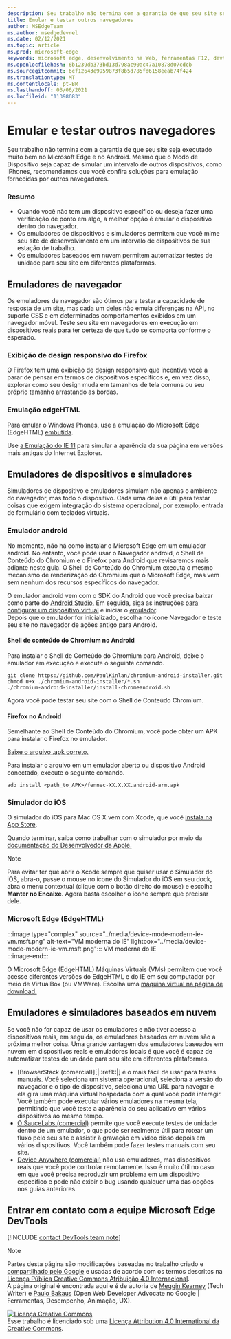```yaml
---
description: Seu trabalho não termina com a garantia de que seu site seja executado muito bem no Microsoft Edge e no Android.  Mesmo que o Modo de Dispositivo seja capaz de simular um intervalo de outros dispositivos, como iPhones, recomendamos que você confira soluções para emulação fornecidas por outros navegadores.
title: Emular e testar outros navegadores
author: MSEdgeTeam
ms.author: msedgedevrel
ms.date: 02/12/2021
ms.topic: article
ms.prod: microsoft-edge
keywords: microsoft edge, desenvolvimento na Web, ferramentas F12, devtools
ms.openlocfilehash: 6b1239db373bd13d798ac90ac47a10878d07cdcb
ms.sourcegitcommit: 6cf12643e9959873f8b5d785fd6158eeab74f424
ms.translationtype: MT
ms.contentlocale: pt-BR
ms.lasthandoff: 03/06/2021
ms.locfileid: "11398683"
---
```

<!-- Copyright Meggin Kearney and Paul Bakaus

   Licensed under the Apache License, Version 2.0 (the "License");
   you may not use this file except in compliance with the License.
   You may obtain a copy of the License at

       https://www.apache.org/licenses/LICENSE-2.0

   Unless required by applicable law or agreed to in writing, software
   distributed under the License is distributed on an "AS IS" BASIS,
   WITHOUT WARRANTIES OR CONDITIONS OF ANY KIND, either express or implied.
   See the License for the specific language governing permissions and
   limitations under the License.  -->

# <a name="emulate-and-test-other-browsers"></a>Emular e testar outros navegadores  

Seu trabalho não termina com a garantia de que seu site seja executado muito bem no Microsoft Edge e no Android.  Mesmo que o Modo de Dispositivo seja capaz de simular um intervalo de outros dispositivos, como iPhones, recomendamos que você confira soluções para emulação fornecidas por outros navegadores.  

### <a name="summary"></a>Resumo  

*   Quando você não tem um dispositivo específico ou deseja fazer uma verificação de ponto em algo, a melhor opção é emular o dispositivo dentro do navegador.  
*   Os emuladores de dispositivos e simuladores permitem que você mime seu site de desenvolvimento em um intervalo de dispositivos de sua estação de trabalho.  
*   Os emuladores baseados em nuvem permitem automatizar testes de unidade para seu site em diferentes plataformas.  

## <a name="browser-emulators"></a>Emuladores de navegador  

Os emuladores de navegador são ótimos para testar a capacidade de resposta de um site, mas cada um deles não emula diferenças na API, no suporte CSS e em determinados comportamentos exibidos em um navegador móvel.  Teste seu site em navegadores em execução em dispositivos reais para ter certeza de que tudo se comporta conforme o esperado.  

### <a name="firefox-responsive-design-view"></a>Exibição de design responsivo do Firefox  

O Firefox tem uma exibição de [design][MDNResponsiveDesignMode] responsivo que incentiva você a parar de pensar em termos de dispositivos específicos e, em vez disso, explorar como seu design muda em tamanhos de tela comuns ou seu próprio tamanho arrastando as bordas.  

### <a name="edgehtml-emulation"></a>Emulação edgeHTML  

Para emular o Windows Phones, use a emulação do Microsoft Edge \(EdgeHTML\) [embutida][DevToolsEdgeHtmlEmulation].  

Use [a Emulação do IE 11][Ie11DevToolsEmulation] para simular a aparência da sua página em versões mais antigas do Internet Explorer.  

## <a name="device-emulators-and-simulators"></a>Emuladores de dispositivos e simuladores  

Simuladores de dispositivo e emuladores simulam não apenas o ambiente do navegador, mas todo o dispositivo.  Cada uma delas é útil para testar coisas que exigem integração do sistema operacional, por exemplo, entrada de formulário com teclados virtuais.  

### <a name="android-emulator"></a>Emulador android  

<!--  
:::image type="complex" source="../media/device-mode-android-emulator-stock-browser.msft.png" alt-text="Stock Browser in Android Emulator" lightbox="../media/device-mode-android-emulator-stock-browser.msft.png":::
   Stock Browser in Android Emulator  
:::image-end:::  
-->  

No momento, não há como instalar o Microsoft Edge em um emulador android.  No entanto, você pode usar o Navegador android, o Shell de Conteúdo do Chromium e o Firefox para Android que revisaremos mais adiante neste guia.  O Shell de Conteúdo do Chromium executa o mesmo mecanismo de renderização do Chromium que o Microsoft Edge, mas vem sem nenhum dos recursos específicos do navegador.  

O emulador android vem com o SDK do Android que você precisa baixar como parte do [Android Studio.][AndroidStudioDownload]  Em seguida, siga as instruções [para configurar um dispositivo virtual][AndroidStudioCreateManageVirtualDevices] e iniciar o [emulador][AndroidStudioRunAppsAndroidEmulator].  
Depois que o emulador for inicializado, escolha no ícone Navegador e teste seu site no navegador de ações antigo para Android.  

#### <a name="chromium-content-shell-on-android"></a>Shell de conteúdo do Chromium no Android  

<!--  
:::image type="complex" source="../media/device-mode-android-avd-contentshell.msft.png" alt-text="Android Emulator Content Shell" lightbox="../media/device-mode-android-avd-contentshell.msft.png":::
   Android Emulator Content Shell  
:::image-end:::  
-->  

Para instalar o Shell de Conteúdo do Chromium para Android, deixe o emulador em execução e execute o seguinte comando.  

```shell
git clone https://github.com/PaulKinlan/chromium-android-installer.git
chmod u+x ./chromium-android-installer/*.sh
./chromium-android-installer/install-chromeandroid.sh
```  

Agora você pode testar seu site com o Shell de Conteúdo Chromium.  

#### <a name="firefox-on-android"></a>Firefox no Android  

<!--  
:::image type="complex" source="../media/device-mode-ff-on-android-emulator.msft.png" alt-text="Firefox Icon on Android Emulator" lightbox="../media/device-mode-ff-on-android-emulator.msft.png":::
   Firefox Icon on Android Emulator  
:::image-end:::  
-->  

Semelhante ao Shell de Conteúdo do Chromium, você pode obter um APK para instalar o Firefox no emulador.  

[Baixe o arquivo .apk correto.][MozillaFirefoxDownload]  

Para instalar o arquivo em um emulador aberto ou dispositivo Android conectado, execute o seguinte comando.  

```shell
adb install <path_to_APK>/fennec-XX.X.XX.android-arm.apk
```  

### <a name="ios-simulator"></a>Simulador do iOS  

O simulador do iOS para Mac OS X vem com Xcode, que você [instala na App Store][MacAppStoreXcode].  

Quando terminar, saiba como trabalhar com o simulador por meio da [documentação do Desenvolvedor da Apple.][AppleSimulatorHelp]  

> [!NOTE]
> Para evitar ter que abrir o Xcode sempre que quiser usar o Simulador do iOS, abra-o, passe o mouse no ícone do Simulador do iOS em seu dock, abra o menu contextual \(clique com o botão direito do mouse\) e escolha **Manter no Encaixe**.  Agora basta escolher o ícone sempre que precisar dele.  

###  <a name="microsoft-edge-edgehtml"></a>Microsoft Edge (EdgeHTML)  

:::image type="complex" source="../media/device-mode-modern-ie-vm.msft.png" alt-text="VM moderna do IE" lightbox="../media/device-mode-modern-ie-vm.msft.png":::
   VM moderna do IE  
:::image-end:::  

O Microsoft Edge \(EdgeHTML\) Máquinas Virtuais \(VMs\) permitem que você acesse diferentes versões do EdgeHTML e do IE em seu computador por meio de VirtualBox \(ou VMWare\).  Escolha uma [máquina virtual na página de download.][MicrosoftDeveloperEdgeVms]  

## <a name="cloud-based-emulators-and-simulators"></a>Emuladores e simuladores baseados em nuvem  

Se você não for capaz de usar os emuladores e não tiver acesso a dispositivos reais, em seguida, os emuladores baseados em nuvem são a próxima melhor coisa.  Uma grande vantagem dos emuladores baseados em nuvem em dispositivos reais e emuladores locais é que você é capaz de automatizar testes de unidade para seu site em diferentes plataformas.  

*   [BrowserStack (comercial)][|::ref1::|] é o mais fácil de usar para testes manuais.  Você seleciona um sistema operacional, seleciona a versão do navegador e o tipo de dispositivo, seleciona uma URL para navegar e ela gira uma máquina virtual hospedada com a qual você pode interagir.  Você também pode executar vários emuladores na mesma tela, permitindo que você teste a aparência do seu aplicativo em vários dispositivos ao mesmo tempo.  
*   [O SauceLabs (comercial)][SauceLabs] permite que você execute testes de unidade dentro de um emulador, o que pode ser realmente útil para rotear um fluxo pelo seu site e assistir à gravação em vídeo disso depois em vários dispositivos.  Você também pode fazer testes manuais com seu site.  
*   [Device Anywhere (comercial)][AppExperience] não usa emuladores, mas dispositivos reais que você pode controlar remotamente.  Isso é muito útil no caso em que você precisa reproduzir um problema em um dispositivo específico e pode não exibir o bug usando qualquer uma das opções nos guias anteriores.  

## <a name="getting-in-touch-with-the-microsoft-edge-devtools-team"></a>Entrar em contato com a equipe Microsoft Edge DevTools  

[!INCLUDE [contact DevTools team note](../includes/contact-devtools-team-note.md)]  

<!-- links -->  

[DevToolsEdgeHtmlEmulation]: /microsoft-edge/devtools-guide/emulation "DevTools (EdgeHTML) - Emulação | Microsoft Docs"  

[Ie11DevToolsEmulation]: /previous-versions/windows/internet-explorer/ie-developer/samples/dn255001(v=vs.85) "Emular navegadores, tamanhos de tela e localizações GPS | Microsoft Docs"  

[MicrosoftDeveloperEdgeVms]: https://developer.microsoft.com/microsoft-edge/tools/vms "Baixar máquinas virtuais"  

[AndroidStudioCreateManageVirtualDevices]: https://developer.android.com/tools/devices/managing-avds.html "Criar e gerenciar dispositivos virtuais | Desenvolvedores Android"  
[AndroidStudioDownload]:  https://developer.android.com/sdk/installing/studio.html "Baixar ferramentas do Android Studio e SDK | Desenvolvedores Android"  
[AndroidStudioRunAppsAndroidEmulator]: https://developer.android.com/tools/devices/emulator.html "Executar aplicativos no | Desenvolvedores Android"  

[AppExperience]: https://www.sigos.com/app-experience/ "Experiência do aplicativo"  
[AppleSimulatorHelp]: https://help.apple.com/simulator/mac/current "Ajuda do Simulador - atual | Apple"  
[BrowserStack]: https://www.browserstack.com/automate "BrowserStack"  
[MacAppStoreXcode]: https://itunes.apple.com/app/xcode/id497799835 "Xcode na Mac App Store"  
[MDNResponsiveDesignMode]: https://developer.mozilla.org/docs/Tools/Responsive_Design_View "Modo de Design Responsivo | MDN"  
[MozillaFirefoxDownload]: https://www.mozilla.org/firefox/all/#product-android-beta "Baixar o Navegador firefox"  
[SauceLabs]: https://saucelabs.com "Laboratórios de Disco"  

> [!NOTE]
> Partes desta página são modificações baseadas no trabalho criado e [compartilhado pelo Google][GoogleSitePolicies] e usadas de acordo com os termos descritos na [Licença Pública Creative Commons Atribuição 4.0 Internacional][CCA4IL].  
> A página original [](https://developers.google.com/web/tools/chrome-devtools/device-mode/testing-other-browsers) é encontrada aqui e é de autoria de [Meggin Kearney][MegginKearney] \(Tech Writer\) e [Paulo Bakaus][PaulBakaus] \(Open Web Developer Advocate no Google | Ferramentas, Desempenho, Animação, UX\).  

[![Licença Creative Commons][CCby4Image]][CCA4IL]  
Esse trabalho é licenciado sob uma [Licença Attribution 4.0 International da Creative Commons][CCA4IL].  

[CCA4IL]: https://creativecommons.org/licenses/by/4.0  
[CCby4Image]: https://i.creativecommons.org/l/by/4.0/88x31.png  
[GoogleSitePolicies]: https://developers.google.com/terms/site-policies  
[KayceBasques]: https://developers.google.com/web/resources/contributors/kaycebasques  
[MegginKearney]: https://developers.google.com/web/resources/contributors/megginkearney  
[PaulBakaus]: https://developers.google.com/web/resources/contributors/pbakaus  
